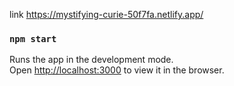link  https://mystifying-curie-50f7fa.netlify.app/

### `npm start`

Runs the app in the development mode.\
Open [http://localhost:3000](http://localhost:3000) to view it in the browser.

